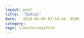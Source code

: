 ```yaml
---
layout: post
title:  "Zodiac"
date:   2020-09-09 07:10:59 -0500
category: 
tags: likestoriesofold
---
```


